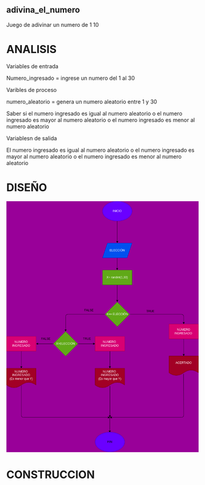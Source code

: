 ## adivina_el_numero

Juego de adivinar un numero de 1 10 

# ANALISIS

Variables de entrada

Numero_ingresado = ingrese un numero del 1 al 30

Varibles de proceso

numero_aleatorio = genera un numero aleatorio entre 1 y 30

Saber si el numero ingresado es igual al numero aleatorio o el numero ingresado es mayor al numero aleatorio o el numero ingresado es menor al numero aleatorio

Variablesn de salida

El numero ingresado es igual al numero aleatorio o el numero ingresado es mayor al numero aleatorio o el numero ingresado es menor al numero aleatorio

# DISEÑO
![Diagrama de flujo](diagrama.png "diagrama de flujo")

# CONSTRUCCION
